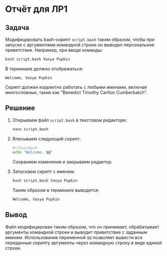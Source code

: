 # Отчёт для ЛР1

## Задача
Модифицировать bash-скрипт `script.bash` таким образом, чтобы при запуске с аргументами командной строки он выводил персональное приветствие. Например, при вводе команды:
```bash
bash script.bash Vasya Pupkin
```
В терминале должно отображаться:
```
Welcome, Vasya Pupkin
```
Скрипт должен корректно работать с любыми именами, включая многословные, такие как "Benedict Timothy Carlton Cumberbatch".

## Решение
1. Открываем файл `script.bash` в текстовом редакторе:
   ```bash
   nano script.bash
   ```

2. Вписываем следующий скрипт:
   ```bash
   #!/bin/bash
   echo "Welcome, $@"
   ```
   Сохраняем изменения и закрываем редактор.
   
4. Запускаем скрипт с именем:
   ```bash
   bash script.bash Vasya Pupkin
   ```
   Таким образом в терминале выводится:
   ```bash
   Welcome, Vasya Pupkin
   ```

## Вывод
Файл модифицирован таким образом, что он принимает, обрабатывает аргументы командной строки и выводит приветствие с заданным именем. Использование переменной `$@` позволяет вывести все переданные скрипту аргументы через командную строку в виде единой строки.
